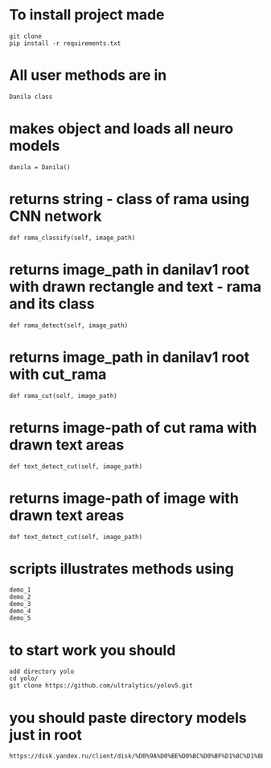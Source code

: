 # To install project made 
    git clone
    pip install -r requirements.txt
# All user methods are in 
    Danila class

# makes object and loads all neuro models
    danila = Danila()

# returns string - class of rama using CNN network
    def rama_classify(self, image_path)

# returns image_path in danilav1 root with drawn rectangle and text - rama and its class
    def rama_detect(self, image_path)

# returns image_path in danilav1 root with cut_rama 
    def rama_cut(self, image_path)

# returns image-path of cut rama with drawn text areas
    def text_detect_cut(self, image_path)

# returns image-path of image with drawn text areas
    def text_detect_cut(self, image_path)

# scripts illustrates methods using
    demo_1
    demo_2
    demo_3
    demo_4
    demo_5
    
# to start work you should 
    add directory yolo
    cd yolo/
    git clone https://github.com/ultralytics/yolov5.git

# you should paste directory models just in root
    https://disk.yandex.ru/client/disk/%D0%9A%D0%BE%D0%BC%D0%BF%D1%8C%D1%8E%D1%82%D0%B5%D1%80%20NUFDR0019114/%D0%A0%D0%90%D0%9C%D0%90
